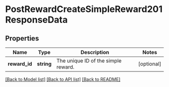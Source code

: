 # PostRewardCreateSimpleReward201ResponseData

## Properties
Name | Type | Description | Notes
------------ | ------------- | ------------- | -------------
**reward_id** | **string** | The unique ID of the simple reward. | [optional] 

[[Back to Model list]](../../README.md#documentation-for-models) [[Back to API list]](../../README.md#documentation-for-api-endpoints) [[Back to README]](../../README.md)

